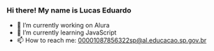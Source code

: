 ### Hi there! My name is Lucas Eduardo

- 🔭 I’m currently working on Alura
- 🌱 I’m currently learning JavaScript
- 📫 How to reach me: 00001087856322sp@al.educacao.sp.gov.br
